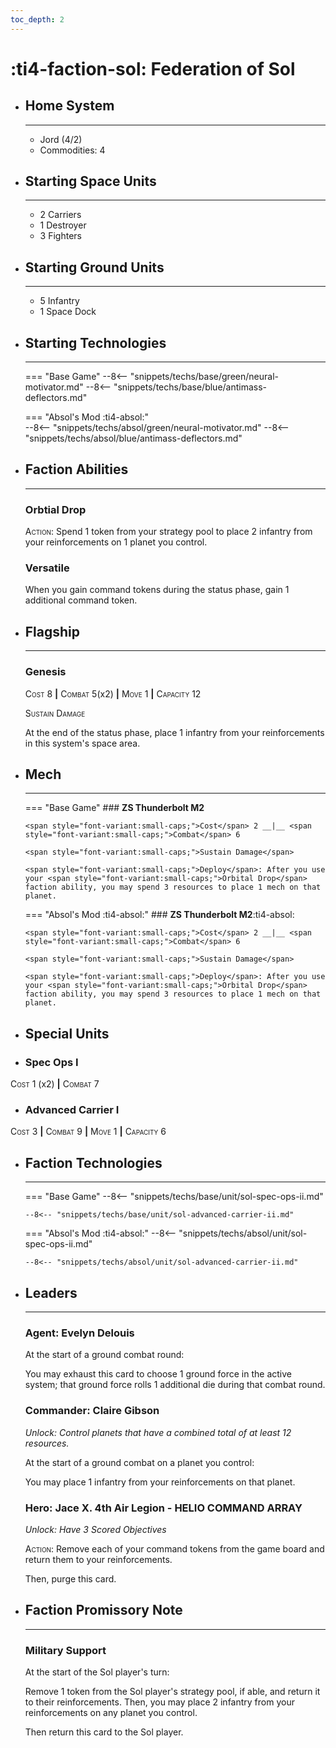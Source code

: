 ```yaml
---
toc_depth: 2
---
```


# :ti4-faction-sol: Federation of Sol

<div class="grid cards" markdown>

-   ## __Home System__

    ---

    * Jord (4/2)
    * Commodities: 4

</div>

<div class="grid cards" markdown>

-   ## __Starting Space Units__

    ---

    * 2 Carriers
    * 1 Destroyer
    * 3 Fighters

-   ## __Starting Ground Units__

    ---

    * 5 Infantry
    * 1 Space Dock

-   ## __Starting Technologies__

    ---
    === "Base Game"
        --8<-- "snippets/techs/base/green/neural-motivator.md"
        --8<-- "snippets/techs/base/blue/antimass-deflectors.md"

    === "Absol's Mod :ti4-absol:"  
        --8<-- "snippets/techs/absol/green/neural-motivator.md"
        --8<-- "snippets/techs/absol/blue/antimass-deflectors.md"

-   ## __Faction Abilities__

    ---
    ### **Orbtial Drop**
    
    <span style="font-variant:small-caps;">Action</span>: Spend 1 token from your strategy pool to place 2 infantry from your reinforcements on 1 planet you control.

    ### **Versatile**

    When you gain command tokens during the status phase, gain 1 additional command token.

-   ## __Flagship__

    ---
    ### **Genesis**
    
    <span style="font-variant:small-caps;">Cost</span> 8 __|__ <span style="font-variant:small-caps;">Combat</span> 5(x2) __|__ <span style="font-variant:small-caps;">Move</span> 1 __|__ <span style="font-variant:small-caps;">Capacity</span> 12
    
    <span style="font-variant:small-caps;">Sustain Damage</span>

    At the end of the status phase, place 1 infantry from your reinforcements in this system's space area.

-   ## __Mech__

    ---
    === "Base Game"
        ### **ZS Thunderbolt M2**
        
        <span style="font-variant:small-caps;">Cost</span> 2 __|__ <span style="font-variant:small-caps;">Combat</span> 6
        
        <span style="font-variant:small-caps;">Sustain Damage</span>

        <span style="font-variant:small-caps;">Deploy</span>: After you use your <span style="font-variant:small-caps;">Orbital Drop</span> faction ability, you may spend 3 resources to place 1 mech on that planet.

    === "Absol's Mod :ti4-absol:"
        ### **ZS Thunderbolt M2**:ti4-absol:
        
        <span style="font-variant:small-caps;">Cost</span> 2 __|__ <span style="font-variant:small-caps;">Combat</span> 6
        
        <span style="font-variant:small-caps;">Sustain Damage</span>

        <span style="font-variant:small-caps;">Deploy</span>: After you use your <span style="font-variant:small-caps;">Orbital Drop</span> faction ability, you may spend 3 resources to place 1 mech on that planet.

</div>

<div class="grid cards" markdown>

-   ## __Special Units__

</div>

<div class="grid cards" markdown>

-   ### **Spec Ops I**
<span style="font-variant:small-caps;">Cost</span> 1 (x2) __|__ <span style="font-variant:small-caps;">Combat</span> 7

-   ### **Advanced Carrier I**
<span style="font-variant:small-caps;">Cost</span> 3 __|__ <span style="font-variant:small-caps;">Combat</span> 9 __|__ <span style="font-variant:small-caps;">Move</span> 1 __|__ <span style="font-variant:small-caps;">Capacity</span> 6

</div>

<div class="grid cards" markdown>

-   ## __Faction Technologies__

    ---
    === "Base Game"
        --8<-- "snippets/techs/base/unit/sol-spec-ops-ii.md"

        --8<-- "snippets/techs/base/unit/sol-advanced-carrier-ii.md"

    === "Absol's Mod :ti4-absol:"
        --8<-- "snippets/techs/absol/unit/sol-spec-ops-ii.md"

        --8<-- "snippets/techs/absol/unit/sol-advanced-carrier-ii.md"

-   ## __Leaders__

    ---
    ### **Agent**: Evelyn Delouis
    
    At the start of a ground combat round:

    You may exhaust this card to choose 1 ground force in the active system; that ground force rolls 1 additional die during that combat round.

    ### **Commander**: Claire Gibson
    
    _Unlock: Control planets that have a combined total of at least 12 resources._

    At the start of a ground combat on a planet you control:
    
    You may place 1 infantry from your reinforcements on that planet.

    ### **Hero**: Jace X. 4th Air Legion - HELIO COMMAND ARRAY
    
    _Unlock: Have 3 Scored Objectives_

    <span style="font-variant:small-caps;">Action</span>: Remove each of your command tokens from the game board and return them to your reinforcements.

    Then, purge this card.

-   ## __Faction Promissory Note__

    ---
    ### **Military Support**
    
    At the start of the Sol player's turn:

    Remove 1 token from the Sol player's strategy pool, if able, and return it to their reinforcements. 
    Then, you may place 2 infantry from your reinforcements on any planet you control.

    Then return this card to the Sol player.

</div>